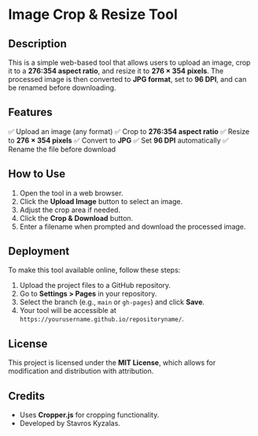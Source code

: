 # Image Crop & Resize Tool

## Description
This is a simple web-based tool that allows users to upload an image, crop it to a **276:354 aspect ratio**, and resize it to **276 × 354 pixels**. The processed image is then converted to **JPG format**, set to **96 DPI**, and can be renamed before downloading.

## Features
✅ Upload an image (any format)
✅ Crop to **276:354 aspect ratio**
✅ Resize to **276 × 354 pixels**
✅ Convert to **JPG**
✅ Set **96 DPI** automatically
✅ Rename the file before download

## How to Use
1. Open the tool in a web browser.
2. Click the **Upload Image** button to select an image.
3. Adjust the crop area if needed.
4. Click the **Crop & Download** button.
5. Enter a filename when prompted and download the processed image.

## Deployment
To make this tool available online, follow these steps:
1. Upload the project files to a GitHub repository.
2. Go to **Settings > Pages** in your repository.
3. Select the branch (e.g., `main` or `gh-pages`) and click **Save**.
4. Your tool will be accessible at `https://yourusername.github.io/repositoryname/`.

## License
This project is licensed under the **MIT License**, which allows for modification and distribution with attribution.

## Credits
- Uses **Cropper.js** for cropping functionality.
- Developed by Stavros Kyzalas.

